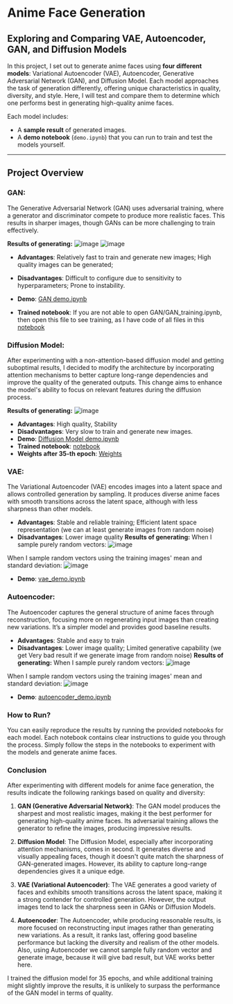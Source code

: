 # **Anime Face Generation**

## **Exploring and Comparing VAE, Autoencoder, GAN, and Diffusion Models**

In this project, I set out to generate anime faces using **four different models**: Variational Autoencoder (VAE), Autoencoder, Generative Adversarial Network (GAN), and Diffusion Model. Each model approaches the task of generation differently, offering unique characteristics in quality, diversity, and style. Here, I will test and compare them to determine which one performs best in generating high-quality anime faces.

Each model includes:
- A **sample result** of generated images.
- A **demo notebook** (`demo.ipynb`) that you can run to train and test the models yourself.

---

## Project Overview

### GAN:
The Generative Adversarial Network (GAN) uses adversarial training, where a generator and discriminator compete to produce more realistic faces. This results in sharper images, though GANs can be more challenging to train effectively.

**Results of generating:**
![image](https://github.com/user-attachments/assets/886e4eaa-9775-4c09-8213-139bed3846e4)
![image](https://github.com/user-attachments/assets/ff26523e-3384-4aab-9250-8045ac18970a)

- **Advantages**: Relatively fast to train and generate new images; High quality images can be generated;
- **Disadvantages**: Difficult to configure due to sensitivity to hyperparameters; Prone to instability.
- **Demo**: [GAN demo.ipynb](./GAN/GAN_demo.ipynb)

- **Trained notebook**: If you are not able to open GAN/GAN_training.ipynb, then open this file to see training, as I have code of all files in this [notebook](https://drive.google.com/file/d/19YW5mzsTPKO1i2SuNskB3mX-f6NmMpm8/view?usp=sharing)

### Diffusion Model:
After experimenting with a non-attention-based diffusion model and getting suboptimal results, I decided to modify the architecture by incorporating attention mechanisms to better capture long-range dependencies and improve the quality of the generated outputs. This change aims to enhance the model's ability to focus on relevant features during the diffusion process.


**Results of generating:**
![image](https://github.com/user-attachments/assets/d54a6a6f-3c29-4092-b3d7-efe87fafaa69)

- **Advantages**: High quality, Stability
- **Disadvantages**: Very slow to train and generate new images.
- **Demo**: [Diffusion Model demo.ipynb](./Diffusion/diff_demo.ipynb)
- **Trained notebook**: [notebook](https://drive.google.com/file/d/1oRt-ekHGpjgfTH_wz8ANhCf3e-L4MF4L/view?usp=sharing)
- **Weights after 35-th epoch**: [Weights](https://drive.google.com/file/d/1fQoEAaiVJeBYbmZorFwp6sJOSeIHx6ze/view?usp=drive_link)
  
### VAE:
The Variational Autoencoder (VAE) encodes images into a latent space and allows controlled generation by sampling. It produces diverse anime faces with smooth transitions across the latent space, although with less sharpness than other models.
- **Advantages**: Stable and reliable training; Efficient latent space representation (we can at least generate images from random noise)
- **Disadvantages**: Lower image quality
**Results of generating:**
When I sample purely random vectors:
![image](https://github.com/user-attachments/assets/f91527a8-b9b8-42ab-befc-c6477b014030)






When I sample random vectors using the training images' mean and standard deviation:
![image](https://github.com/user-attachments/assets/451cf30f-453e-43cb-a8a0-77dc8aa85a5a)




- **Demo**: [vae_demo.ipynb](./VAE/vae_demo.ipynb)

### Autoencoder:
The Autoencoder captures the general structure of anime faces through reconstruction, focusing more on regenerating input images than creating new variations. It’s a simpler model and provides good baseline results.
- **Advantages**: Stable and easy to train
- **Disadvantages**: Lower image quality; Limited generative capability (we get Very bad result if we generate image from random noise)
**Results of generating:**
When I sample purely random vectors:
![image](https://github.com/user-attachments/assets/44c26af1-63ba-413b-ba34-75acbb91db93)


When I sample random vectors using the training images' mean and standard deviation: 
![image](https://github.com/user-attachments/assets/e998dd49-e59f-4f6a-a8f1-81615682d82b)

- **Demo**: [autoencoder_demo.ipynb](./Autoencoder/autoencoder_demo.ipynb)


### How to Run?

You can easily reproduce the results by running the provided notebooks for each model. Each notebook contains clear instructions to guide you through the process. Simply follow the steps in the notebooks to experiment with the models and generate anime faces.

### Conclusion

After experimenting with different models for anime face generation, the results indicate the following rankings based on quality and diversity:

1. **GAN (Generative Adversarial Network)**: The GAN model produces the sharpest and most realistic images, making it the best performer for generating high-quality anime faces. Its adversarial training allows the generator to refine the images, producing impressive results.

2. **Diffusion Model**: The Diffusion Model, especially after incorporating attention mechanisms, comes in second. It generates diverse and visually appealing faces, though it doesn't quite match the sharpness of GAN-generated images. However, its ability to capture long-range dependencies gives it a unique edge.

3. **VAE (Variational Autoencoder)**: The VAE generates a good variety of faces and exhibits smooth transitions across the latent space, making it a strong contender for controlled generation. However, the output images tend to lack the sharpness seen in GANs or Diffusion Models.

4. **Autoencoder**: The Autoencoder, while producing reasonable results, is more focused on reconstructing input images rather than generating new variations. As a result, it ranks last, offering good baseline performance but lacking the diversity and realism of the other models. Also, using Autoencoder we cannot sample fully random vector and generate image, because it will give bad result, but VAE works better here.

I trained the diffusion model for 35 epochs, and while additional training might slightly improve the results, it is unlikely to surpass the performance of the GAN model in terms of quality.
